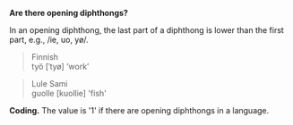 **Are there opening diphthongs?**

In an opening diphthong, the last part of a diphthong is lower than the first part, e.g., /ie, uo, yø/.

>Finnish<br/>
>työ [ˈtyø] ’work’

>Lule Sami<br/>
>guolle [kuollie] 'fish'

**Coding.** The value is '1' if there are opening diphthongs in a language.
